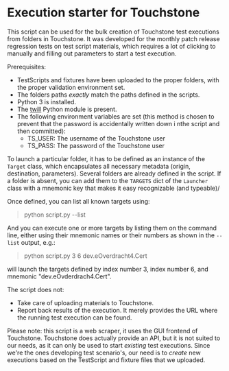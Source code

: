 # Execution starter for Touchstone

This script can be used for the bulk creation of Touchstone test executions from folders in Touchstone. It was developed for the monthly patch release regression tests on test script materials, which requires a lot of clicking to manually and filling out parameters to start a test execution.

Prerequisites:
* TestScripts and fixtures have been uploaded to the proper folders, with the proper validation environment set.
* The folders paths _exactly_ match the paths defined in the scripts.
* Python 3 is installed.
* The [twill](https://twill-tools.github.io/twill/) Python module is present.
* The following environment variables are set (this method is chosen to prevent that the password is accidentally written down i nthe script and then committed):
    * TS_USER: The username of the Touchstone user
    * TS_PASS: The password of the Touchstone user

To launch a particular folder, it has to be defined as an instance of the `Target` class, which encapsulates all necessary metadata (origin, destination, parameters). Several folders are already defined in the script. If a folder is absent, you can add them to the `TARGETS` dict of the `Launcher` class with a mnemonic key that makes it easy recognizable (and typeable)/

Once defined, you can list all known targets using:
> python script.py --list

And you can execute one or more targets by listing them on the command line, either using their mnemonic names or their numbers as shown in the `--list` output, e.g.:
> python script.py 3 6 dev.eOverdracht4.Cert
> 
will launch the targets defined by index number 3, index number 6, and mnemonic "dev.eOvderdrach4.Cert".

The script does not:
* Take care of uploading materials to Touchstone.
* Report back results of the execution. It merely provides the URL where the running test execution can be found.

Please note: this script is a web scraper, it uses the GUI frontend of Touchstone. Touchstone does actually provide an API, but it is not suited to our needs, as it can only be used to start _existing_ test executions. Since we're the ones developing test scenario's, our need is to _create_ new executions based on the TestScript and fixture files that we uploaded.
